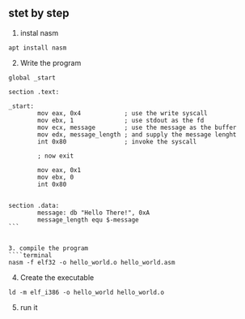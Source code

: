 ## stet by step

1. instal nasm
````terminal
apt install nasm
````

2. Write the program
````àssembly
global _start

section .text:

_start:
        mov eax, 0x4            ; use the write syscall
        mov ebx, 1              ; use stdout as the fd
        mov ecx, message        ; use the message as the buffer
        mov edx, message_length ; and supply the message lenght
        int 0x80                ; invoke the syscall

        ; now exit

        mov eax, 0x1
        mov ebx, 0
        int 0x80


section .data:
        message: db "Hello There!", 0xA
        message_length equ $-message
```


3. compile the program
````terminal
nasm -f elf32 -o hello_world.o hello_world.asm
````

4. Create the executable
````terminal
ld -m elf_i386 -o hello_world hello_world.o
```` 

5. run it

